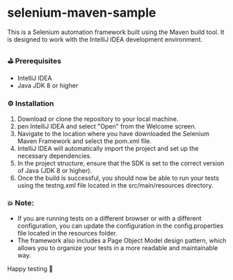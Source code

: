 # selenium-maven-sample

This is a Selenium automation framework built using the Maven build tool. It is designed to work with the IntelliJ IDEA development environment.

### ⛳️ Prerequisites 

- IntelliJ IDEA
- Java JDK 8 or higher

### ⚙️ Installation

1. Download or clone the repository to your local machine.
2. pen IntelliJ IDEA and select "Open" from the Welcome screen.
3. Navigate to the location where you have downloaded the Selenium Maven Framework and select the pom.xml file.
4. IntelliJ IDEA will automatically import the project and set up the necessary dependencies.
5. In the project structure, ensure that the SDK is set to the correct version of Java (JDK 8 or higher).
6. Once the build is successful, you should now be able to run your tests using the testng.xml file located in the src/main/resources directory.

### 💥 Note:

- If you are running tests on a different browser or with a different configuration, you can update the configuration in the config.properties file located in the resources folder.
- The framework also includes a Page Object Model design pattern, which allows you to organize your tests in a more readable and maintainable way.

Happy testing 🍻
